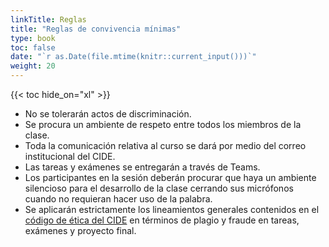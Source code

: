 ```yaml
---
linkTitle: Reglas
title: "Reglas de convivencia mínimas"
type: book
toc: false
date: "`r as.Date(file.mtime(knitr::current_input()))`"
weight: 20
---
```


{{< toc hide_on="xl" >}}


+ No se tolerarán actos de discriminación.
+ Se procura un ambiente de respeto entre todos los miembros de la clase.
+ Toda la comunicación relativa al curso se dará por medio del correo institucional del CIDE.
+	Las tareas y exámenes se entregarán a través de Teams.
+ Los participantes en la sesión deberán procurar que haya un ambiente silencioso para el desarrollo de la clase cerrando sus micrófonos cuando no requieran hacer uso de la palabra.
+ Se aplicarán estrictamente los lineamientos generales contenidos en el [código de ética del CIDE](https://www.cide.edu/wp-content/uploads/2017/06/CIDE_Codigo_de_Etica_modificaciones_CA_enero_2017.pdf) en términos de plagio y fraude en tareas, exámenes y proyecto final.